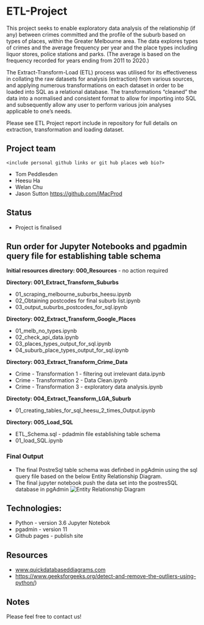 # ETL-Project

This project seeks to enable exploratory data analysis of the relationship (if any) between crimes committed and the profile of the suburb based on types of places, within the Greater Melbourne area. The data explores types of crimes and the average frequency per year and the place types including liquor stores, police stations and parks. (The average is based on the frequency recorded for years ending from 2011 to 2020.)

The Extract-Transform-Load (ETL) process was utilised for its effectiveness in collating the raw datasets for analysis (extraction) from various sources, and applying numerous transformations on each dataset in order to be loaded into SQL as a relational database. The transformations “cleaned” the data into a normalised and consistent format to allow for importing into SQL and subsequently allow any user to perform various join analyses applicable to one’s needs.

Please see ETL Project report include in repository for full details on extraction, transformation and loading dataset.

## Project team 
    <include personal github links or git hub places web bio?>
* Tom Peddlesden
* Heesu Ha
* Welan Chu
* Jason Sutton https://github.com/jMacProd

## Status
* Project is finalised

## Run order for Jupyter Notebooks and pgadmin query file for establishing table schema

**Initial resources directory: 000_Resources** - no action required

**Directory: 001_Extract_Transform_Suburbs**
* 01_scraping_melbourne_suburbs_heesu.ipynb
* 02_Obtaining postcodes for final suburb list.ipynb
* 03_output_suburbs_postcodes_for_sql.ipynb

**Directory: 002_Extract_Transform_Google_Places**
* 01_melb_no_types.ipynb
* 02_check_api_data.ipynb
* 03_places_types_output_for_sql.ipynb
* 04_suburb_place_types_output_for_sql.ipynb

**Directory: 003_Extract_Transform_Crime_Data**
* Crime - Transformation 1 - filtering out irrelevant data.ipynb
* Crime - Transformation 2 - Data Clean.ipynb
* Crime - Transformation 3 - exploratory data analysis.ipynb

**Directoty: 004_Extract_Teansform_LGA_Suburb**
* 01_creating_tables_for_sql_heesu_2_times_Output.ipynb

**Directory: 005_Load_SQL**
* ETL_Schema.sql - pdadmin file establishing table schema
* 01_load_SQL.ipynb

### Final Output
* The final PostreSql table schema was definbed in pgAdmin using the sql query file based on the below Entity Relationship Diagram.
* The final jupyter notebook push the data set into the postresSQL database in pgAdmin
![Entity Relationship Diagram](https://github.com/jMacProd/ETL-Project/blob/main/005_Load_SQL/02_Entity%20Relationship%20Digram/EntityRelationshipDiagram.png)

## Technologies:

* Python - version 3.6 Jupyter Notebok
* pgadmin - version 11
* Github pages - publish site

## Resources
* www.quickdatabaseddiagrams.com
* https://www.geeksforgeeks.org/detect-and-remove-the-outliers-using-python/)

## Notes

  
Please feel free to contact us!

